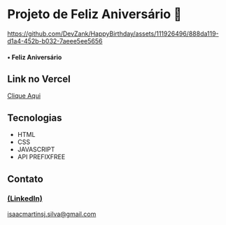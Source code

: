 # Projeto de Feliz Aniversário 🎁

https://github.com/DevZank/HappyBirthday/assets/111926496/888da119-d1a4-452b-b032-7aeee5ee5656

#### • Feliz Aniversário

## Link no Vercel

<a href="https://happy-birthday-rho-ecru.vercel.app"> Clique Aqui </a>

## Tecnologias

- HTML
- CSS
- JAVASCRIPT
- API PREFIXFREE

## Contato

### [(LinkedIn)](https://www.linkedin.com/in/isaac-silva-55a885284/)

isaacmartinsj.silva@gmail.com
